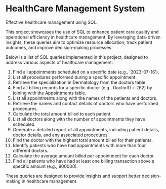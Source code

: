 # HealthCare Management System
Effective healthcare management using SQL.

This project showcases the use of SQL to enhance patient care quality and operational efficiency in healthcare management. By leveraging data-driven insights, these queries aim to optimize resource allocation, track patient outcomes, and improve decision-making processes. 

Below is a list of SQL queries implemented in this project, designed to address various aspects of healthcare management:

1. Find all appointments scheduled on a specific date (e.g., '2023-07-16').
2. List all procedures performed during a specific appointment.
3. Retrieve the specialization in Dermatology from the doctors table.
4. Find all billing records for a specific doctor (e.g., DoctorID = 262) by joining with the Appointments table.
5. List all appointments along with the names of the patients and doctors.
6. Retrieve the names and contact details of doctors who have performed procedures.
7. Calculate the total amount billed to each patient.
8. List all doctors along with the number of appointments they have scheduled.
9. Generate a detailed report of all appointments, including patient details, doctor details, and any associated procedures.
10. Find the doctor with the highest total amount billed for their patients.
11. Identify patients who have had appointments with more than four different doctors.
12. Calculate the average amount billed per appointment for each doctor.
13. Find all patients who have had at least one billing transaction above a specific amount (e.g., 900000).


These queries are designed to provide insights and support better decision-making in healthcare management.

